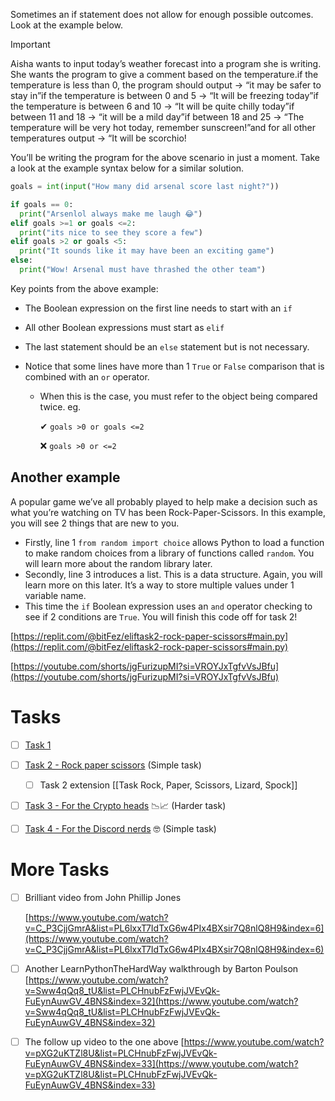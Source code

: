 Sometimes an if statement does not allow for enough possible outcomes. Look at the example below.

> [!important]  
> Aisha wants to input today’s weather forecast into a program she is writing. She wants the program to give a comment based on the temperature.if the temperature is less than 0, the program should output → “it may be safer to stay in”if the temperature is between 0 and 5 → “It will be freezing today”if the temperature is between 6 and 10 → “It will be quite chilly today”if between 11 and 18 → “it will be a mild day”if between 18 and 25 → “The temperature will be very hot today, remember sunscreen!”and for all other temperatures output → “It will be scorchio!  

  

You’ll be writing the program for the above scenario in just a moment. Take a look at the example syntax below for a similar solution.

```Python
goals = int(input("How many did arsenal score last night?"))

if goals == 0:
  print("Arsenlol always make me laugh 😂")
elif goals >=1 or goals <=2:
  print("its nice to see they score a few")
elif goals >2 or goals <5:
  print("It sounds like it may have been an exciting game")
else:
  print("Wow! Arsenal must have thrashed the other team")
```

Key points from the above example:

- The Boolean expression on the first line needs to start with an `if`
- All other Boolean expressions must start as `elif`
- The last statement should be an `else` statement but is not necessary.
- Notice that some lines have more than 1 `True` or `False` comparison that is combined with an `or` operator.
    
    - When this is the case, you must refer to the object being compared twice. eg.
        
        ✔ `goals >0 or goals <=2`
        
        ❌ `goals >0 or <=2`
        
    
      
    
      
    

## Another example

A popular game we’ve all probably played to help make a decision such as what you’re watching on TV has been Rock-Paper-Scissors. In this example, you will see 2 things that are new to you.

- Firstly, line 1 `from random import choice` allows Python to load a function to make random choices from a library of functions called `random`. You will learn more about the random library later.
- Secondly, line 3 introduces a list. This is a data structure. Again, you will learn more on this later. It’s a way to store multiple values under 1 variable name.
- This time the `if` Boolean expression uses an `and` operator checking to see if 2 conditions are `True`. You will finish this code off for task 2!

[https://replit.com/@bitFez/eliftask2-rock-paper-scissors#main.py](https://replit.com/@bitFez/eliftask2-rock-paper-scissors#main.py)

  

[https://youtube.com/shorts/jgFurizupMI?si=VROYJxTgfvVsJBfu](https://youtube.com/shorts/jgFurizupMI?si=VROYJxTgfvVsJBfu)

# Tasks

- [ ] [Task 1](https://replit.com/@bitFez/eliftask1#main.py)
- [ ] [Task 2 - Rock paper scissors](https://replit.com/@bitFez/eliftask2-rock-paper-scissors#main.py) (Simple task)
    - [ ] Task 2 extension [[Task Rock, Paper, Scissors, Lizard, Spock]]
- [ ] [Task 3 - For the Crypto heads](https://replit.com/@bitFez/eliftask3#main.py) 📉📈 (Harder task)
- [ ] [Task 4 - For the Discord nerds](https://replit.com/@bitFez/Task-4-Discord#main.py) 🤓 (Simple task)

  

# More Tasks

- [ ] Brilliant video from John Phillip Jones
    
    [https://www.youtube.com/watch?v=C_P3CjjGmrA&list=PL6lxxT7IdTxG6w4PIx4BXsir7Q8nlQ8H9&index=6](https://www.youtube.com/watch?v=C_P3CjjGmrA&list=PL6lxxT7IdTxG6w4PIx4BXsir7Q8nlQ8H9&index=6)
    
- [ ] Another LearnPythonTheHardWay walkthrough by Barton Poulson [https://www.youtube.com/watch?v=Sww4qQq8_tU&list=PLCHnubFzFwjJVEvQk-FuEynAuwGV_4BNS&index=32](https://www.youtube.com/watch?v=Sww4qQq8_tU&list=PLCHnubFzFwjJVEvQk-FuEynAuwGV_4BNS&index=32)
- [ ] The follow up video to the one above [https://www.youtube.com/watch?v=pXG2uKTZl8U&list=PLCHnubFzFwjJVEvQk-FuEynAuwGV_4BNS&index=33](https://www.youtube.com/watch?v=pXG2uKTZl8U&list=PLCHnubFzFwjJVEvQk-FuEynAuwGV_4BNS&index=33)